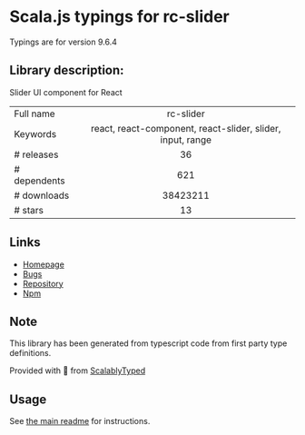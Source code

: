 
# Scala.js typings for rc-slider

Typings are for version 9.6.4

## Library description:
Slider UI component for React

|                    |                 |
| ------------------ | :-------------: |
| Full name          | rc-slider |
| Keywords           | react, react-component, react-slider, slider, input, range |
| # releases         | 36 |
| # dependents       | 621 |
| # downloads        | 38423211 |
| # stars            | 13 |

## Links
- [Homepage](http://github.com/react-component/slider/)
- [Bugs](http://github.com/react-component/slider/issues)
- [Repository](https://github.com/react-component/slider)
- [Npm](https://www.npmjs.com/package/rc-slider)
    


## Note
This library has been generated from typescript code from first party type definitions.

Provided with :purple_heart: from [ScalablyTyped](https://github.com/oyvindberg/ScalablyTyped)

## Usage
See [the main readme](../../readme.md) for instructions.


